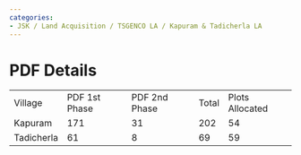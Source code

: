 ```yaml
---
categories:
- JSK / Land Acquisition / TSGENCO LA / Kapuram & Tadicherla LA
---
```

# PDF Details

|     |     |     |     |     |
| --- | --- | --- | --- | --- |
| Village | PDF 1st Phase | PDF 2nd Phase | Total | Plots Allocated |
| Kapuram | 171 | 31  | 202 | 54  |
| Tadicherla | 61  | 8   | 69  | 59  |